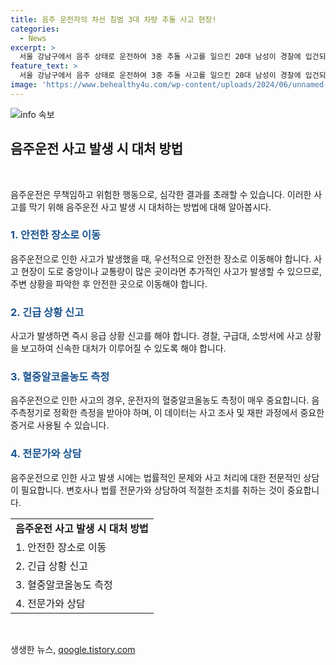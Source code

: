 ```yaml
---
title: 음주 운전자의 차선 침범 3대 차량 추돌 사고 현장!
categories:
  - News
excerpt: >
  서울 강남구에서 음주 상태로 운전하여 3중 추돌 사고를 일으킨 20대 남성이 경찰에 입건되었습니다. 사고는 왕복 6차선 도로에서 발생했는데, 운전자가 차선을 가로질러 전방 차량을 들이받아 3대의 차가 연쇄 충돌하였습니다. 다행히 다친 사람은 없었지만 운전자의 혈중알코올농도는 면허 정지 수준이었고, 경찰은 음주운전 혐의로 입건했습니다. (150자)
feature_text: >
  서울 강남구에서 음주 상태로 운전하여 3중 추돌 사고를 일으킨 20대 남성이 경찰에 입건되었습니다. 사고는 왕복 6차선 도로에서 발생했는데, 운전자가 차선을 가로질러 전방 차량을 들이받아 3대의 차가 연쇄 충돌하였습니다. 다행히 다친 사람은 없었지만 운전자의 혈중알코올농도는 면허 정지 수준이었고, 경찰은 음주운전 혐의로 입건했습니다. (150자)
image: 'https://www.behealthy4u.com/wp-content/uploads/2024/06/unnamed-file.png'
---
```


<p><img src="https://www.behealthy4u.com/wp-content/uploads/2024/06/unnamed-file.png" alt="info 속보" /></p>

<h2 data-ke-size="size26">음주운전 사고 발생 시 대처 방법</h2>

<p data-ke-size="size16">&nbsp;</p>

<p>음주운전은 무책임하고 위험한 행동으로, 심각한 결과를 초래할 수 있습니다. 이러한 사고를 막기 위해 음주운전 사고 발생 시 대처하는 방법에 대해 알아봅시다.</p>

<h3><b><span style="color: #1a5490;">1. 안전한 장소로 이동</span></b></h3>

<p>음주운전으로 인한 사고가 발생했을 때, 우선적으로 안전한 장소로 이동해야 합니다. 사고 현장이 도로 중앙이나 교통량이 많은 곳이라면 추가적인 사고가 발생할 수 있으므로, 주변 상황을 파악한 후 안전한 곳으로 이동해야 합니다.</p>

<h3><b><span style="color: #1a5490;">2. 긴급 상황 신고</span></b></h3>

<p>사고가 발생하면 즉시 응급 상황 신고를 해야 합니다. 경찰, 구급대, 소방서에 사고 상황을 보고하여 신속한 대처가 이루어질 수 있도록 해야 합니다.</p>

<h3><b><span style="color: #1a5490;">3. 혈중알코올농도 측정</span></b></h3>

<p>음주운전으로 인한 사고의 경우, 운전자의 혈중알코올농도 측정이 매우 중요합니다. 음주측정기로 정확한 측정을 받아야 하며, 이 데이터는 사고 조사 및 재판 과정에서 중요한 증거로 사용될 수 있습니다.</p>

<h3><b><span style="color: #1a5490;">4. 전문가와 상담</span></b></h3>

<p>음주운전으로 인한 사고 발생 시에는 법률적인 문제와 사고 처리에 대한 전문적인 상담이 필요합니다. 변호사나 법률 전문가와 상담하여 적절한 조치를 취하는 것이 중요합니다.</p>

<table>
  <tbody>
    <tr>
      <td style="text-align: center; height: 17px;"><b>음주운전 사고 발생 시 대처 방법</b></td>
    </tr>
    <tr>
      <td style="text-align: left; height: 17px;">1. 안전한 장소로 이동</td>
    </tr>
    <tr>
      <td style="text-align: left; height: 17px;">2. 긴급 상황 신고</td>
    </tr>
    <tr>
      <td style="text-align: left; height: 17px;">3. 혈중알코올농도 측정</td>
    </tr>
    <tr>
      <td style="text-align: left; height: 17px;">4. 전문가와 상담</td>
    </tr>
  </tbody>
</table>

<p data-ke-size="size16">&nbsp;</p>
생생한 뉴스, <a href="https://qoogle.tistory.com" rel="dofollow">qoogle.tistory.com</a>


